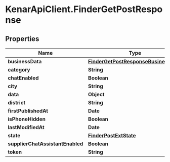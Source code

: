 # KenarApiClient.FinderGetPostResponse

## Properties

Name | Type | Description | Notes
------------ | ------------- | ------------- | -------------
**businessData** | [**FinderGetPostResponseBusinessData**](FinderGetPostResponseBusinessData.md) |  | [optional] 
**category** | **String** |  | [optional] 
**chatEnabled** | **Boolean** |  | [optional] 
**city** | **String** |  | [optional] 
**data** | **Object** |  | [optional] 
**district** | **String** |  | [optional] 
**firstPublishedAt** | **Date** |  | [optional] 
**isPhoneHidden** | **Boolean** |  | [optional] 
**lastModifiedAt** | **Date** |  | [optional] 
**state** | [**FinderPostExtState**](FinderPostExtState.md) |  | [optional] 
**supplierChatAssistantEnabled** | **Boolean** |  | [optional] 
**token** | **String** |  | [optional] 


